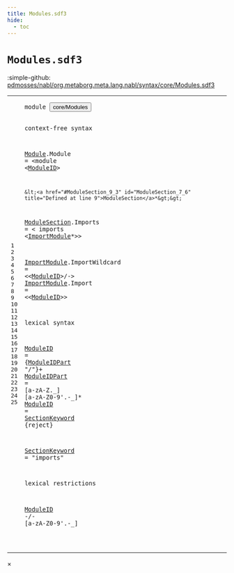 ```yaml
---
title: Modules.sdf3
hide:
  - toc
---
```


# `Modules.sdf3`

:simple-github: [pdmosses/nabl/org.metaborg.meta.lang.nabl/syntax/core/Modules.sdf3]

[pdmosses/nabl/org.metaborg.meta.lang.nabl/syntax/core/Modules.sdf3]: https://github.com/pdmosses/nabl/blob/master/org.metaborg.meta.lang.nabl/syntax/core/Modules.sdf3 "The source file on GitHub"

<div class="sdf3"><table class="highlighttable"><tbody><tr><td class="linenos"><div class="linenodiv"><pre><span></span>1
2
3
4
5
6
7
8
9
10
11
12
13
14
15
16
17
18
19
20
21
22
23
24
25
</pre></div></td>
<td class="code"><pre><code><span class="keyword">module</span> <button class="modal-open" id="core/Modules_1_8" title="Multi-file references" data-urls="../Namespaces.sdf3/#core/Modules_6_3 line 6; ../../NameBindingLanguage.sdf3/#core/Modules_11_3 line 11">core/Modules</button>

<span class="keyword">context-free syntax</span>

  <a href="../../NameBindingLanguage.sdf3/#Module_22_11" id="Module_5_3" title="Referenced at ../../NameBindingLanguage.sdf3 line 22">Module</a>.<span class="cons_Constructor"><span id="Module_5_10" title="Not referenced">Module</span></span> = &lt;<span class="cons_String">module</span> &lt;<a href="#ModuleID_17_3" id="ModuleID_5_28" title="Defined at line 17, 19">ModuleID</a>&gt; 
    
    &lt;<a href="#ModuleSection_9_3" id="ModuleSection_7_6" title="Defined at line 9">ModuleSection</a>*&gt;&gt; 
    
  <a href="#ModuleSection_7_6" id="ModuleSection_9_3" title="Referenced at line 7">ModuleSection</a>.<span class="cons_Constructor"><span id="Imports_9_17" title="Not referenced">Imports</span></span> = &lt;
    <span class="cons_String">imports</span> &lt;<a href="#ImportModule_12_3" id="ImportModule_10_14" title="Defined at line 12, 13">ImportModule</a>*&gt;&gt; 
    
  <a href="#ImportModule_10_14" id="ImportModule_12_3" title="Referenced at line 10">ImportModule</a>.<span class="cons_Constructor"><span id="ImportWildcard_12_16" title="Not referenced">ImportWildcard</span></span> = &lt;&lt;<a href="#ModuleID_17_3" id="ModuleID_12_35" title="Defined at line 17, 19">ModuleID</a>&gt;<span class="cons_String">/-</span>&gt; 
  <a href="#ImportModule_10_14" id="ImportModule_13_3" title="Referenced at line 10">ImportModule</a>.<span class="cons_Constructor"><span id="Import_13_16" title="Not referenced">Import</span></span> = &lt;&lt;<a href="#ModuleID_17_3" id="ModuleID_13_27" title="Defined at line 17, 19">ModuleID</a>&gt;&gt; 

<span class="keyword">lexical syntax</span>

  <a href="#ModuleID_5_28" id="ModuleID_17_3" title="Referenced at line 5, 12, 13, 25">ModuleID</a> = {<a href="#ModuleIDPart_18_3" id="ModuleIDPart_17_15" title="Defined at line 18">ModuleIDPart</a> <span class="cons_Lit">"/"</span>}+ 
  <a href="#ModuleIDPart_17_15" id="ModuleIDPart_18_3" title="Referenced at line 17">ModuleIDPart</a> = [<span class="cons_Regular">a</span>-<span class="cons_Regular">z</span><span class="cons_Regular">A</span>-<span class="cons_Regular">Z</span>\.\_] [<span class="cons_Regular">a</span>-<span class="cons_Regular">z</span><span class="cons_Regular">A</span>-<span class="cons_Regular">Z</span><span class="cons_Regular">0</span>-<span class="cons_Regular">9</span>\'\.\-\_]* 
  <a href="#ModuleID_5_28" id="ModuleID_19_3" title="Referenced at line 5, 12, 13, 25">ModuleID</a> = <a href="#SectionKeyword_21_3" id="SectionKeyword_19_14" title="Defined at line 21">SectionKeyword</a> {<span class="keyword">reject</span>}
  
  <a href="#SectionKeyword_19_14" id="SectionKeyword_21_3" title="Referenced at line 19">SectionKeyword</a> = <span class="cons_Lit">"imports"</span> 

<span class="keyword">lexical restrictions</span>

  <a href="#ModuleID_17_3" id="ModuleID_25_3" title="Defined at line 17, 19">ModuleID</a> -/- [<span class="cons_Regular">a</span>-<span class="cons_Regular">z</span><span class="cons_Regular">A</span>-<span class="cons_Regular">Z</span><span class="cons_Regular">0</span>-<span class="cons_Regular">9</span>\'\.\-\_]

</code></pre></td></tr></tbody></table></div>

<div id="modal">
  <div id="modal-content">
    <span id="modal-close">&times;</span>
    <h2 id="modal-h2"></h2>
    <p  id="modal-p"></p>
    <ul id="modal-ul"></ul>
  </div>
</div>
